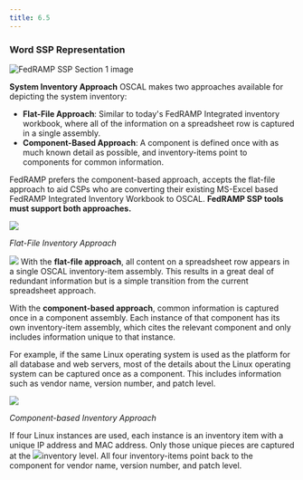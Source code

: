 ```yaml
---
title: 6.5
---
```


### **Word SSP Representation**

<img src="/img/ssp-figure-6.5.png" alt="FedRAMP SSP Section 1 image">

**System Inventory Approach**
OSCAL makes two approaches available for depicting the system inventory:

- **Flat-File Approach**: Similar to today's FedRAMP Integrated inventory workbook, where all of the information on a spreadsheet row is captured in a single assembly.
- **Component-Based Approach**: A component is defined once with as much known detail as possible, and inventory-items point to components for common information. 

FedRAMP prefers the component-based approach, accepts the flat-file approach to aid CSPs who are converting their existing MS-Excel based FedRAMP Integrated Inventory Workbook to OSCAL. **FedRAMP SSP tools must support both approaches.**

![](Aspose.Words.7bfddc9e-5b98-4429-b7c2-765eea0b5316.128.png)

*Flat-File Inventory Approach*

![](Aspose.Words.7bfddc9e-5b98-4429-b7c2-765eea0b5316.127.png)
With the **flat-file approach**, all content on a spreadsheet row appears in a single OSCAL inventory-item assembly. This results in a great deal of redundant information but is a simple transition from the current spreadsheet approach.

With the **component-based approach**, common information is captured once in a component assembly. Each instance of that component has its own inventory-item assembly, which cites the relevant component and only includes information unique to that instance.

For example, if the same Linux operating system is used as the platform for all database and web servers, most of the details about the Linux operating system can be captured once as a component. This includes information such as vendor name, version number, and patch level. 

![](Aspose.Words.7bfddc9e-5b98-4429-b7c2-765eea0b5316.130.png)

*Component-based Inventory Approach*

If four Linux instances are used, each instance is an inventory item with a unique IP address and MAC address. Only those unique pieces are captured at the ![](Aspose.Words.7bfddc9e-5b98-4429-b7c2-765eea0b5316.129.png)inventory level. All four inventory-items point back to the component for vendor name, version 	number, and patch level.